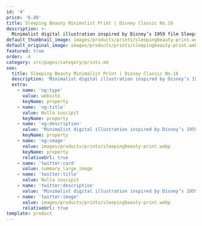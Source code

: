 ```yaml
---
id: '4'
price: '6.49'
title: Sleeping Beauty Minimalist Print | Disney Classic No.16
description: >-
  Minimalist digital illustration inspired by Disney’s 1959 film Sleeping Beauty. Printed on A5 silk 170gsm paper. Please note all prints are unframed.
default_thumbnail_image: images/products/prints/sleepingbeauty-print.webp
default_original_image: images/products/prints/sleepingbeauty-print.webp
featured: true
order: -4
category: src/pages/category/prints.md
seo:
  title: Sleeping Beauty Minimalist Print | Disney Classic No.16
  description: 'Minimalist digital illustration inspired by Disney’s 1959 film Sleeping Beauty. Printed on A5 silk 170gsm paper. Please note all prints are unframed.'
  extra:
    - name: 'og:type'
      value: website
      keyName: property
    - name: 'og:title'
      value: Nulla suscipit
      keyName: property
    - name: 'og:description'
      value: 'Minimalist digital illustration inspired by Disney’s 1959 film Sleeping Beauty. Printed on A5 silk 170gsm paper. Please note all prints are unframed.'
      keyName: property
    - name: 'og:image'
      value: images/products/prints/sleepingbeauty-print.webp
      keyName: property
      relativeUrl: true
    - name: 'twitter:card'
      value: summary_large_image
    - name: 'twitter:title'
      value: Nulla suscipit
    - name: 'twitter:description'
      value: 'Minimalist digital illustration inspired by Disney’s 1959 film Sleeping Beauty. Printed on A5 silk 170gsm paper. Please note all prints are unframed.'
    - name: 'twitter:image'
      value: images/products/prints/sleepingbeauty-print.webp
      relativeUrl: true
template: product
---
```

